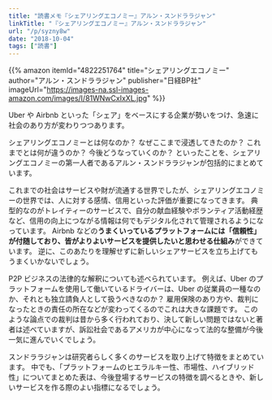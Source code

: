 ```yaml
---
title: "読書メモ『シェアリングエコノミー』アルン・スンドララジャン"
linkTitle: "『シェアリングエコノミー』アルン・スンドララジャン"
url: "/p/syzny8w"
date: "2018-10-04"
tags: ["読書"]
---
```


{{% amazon
  itemId="4822251764"
  title="シェアリングエコノミー"
  author="アルン・スンドララジャン"
  publisher="日経BP社"
  imageUrl="https://images-na.ssl-images-amazon.com/images/I/81WNwCxIxXL.jpg"
%}}

Uber や Airbnb といった「シェア」をベースにする企業が勢いをつけ、急速に社会のあり方が変わりつつあります。

シェアリングエコノミーとは何なのか？
なぜここまで浸透してきたのか？
これまでとは何が違うのか？
今後どうなっていくのか？
といったことを、シェアリングエコノミーの第一人者であるアルン・スンドララジャンが包括的にまとめています。

これまでの社会はサービスや財が流通する世界でしたが、シェアリングエコノミーの世界では、人に対する感情、信用といった評価が重要になってきます。
典型的なのがトレイティーのサービスで、自分の献血経験やボランティア活動経歴など、信用の向上につながる情報は何でもデジタル化されて管理されるようになっています。
Airbnb などの**うまくいっているプラットフォームには「信頼性」が付随しており、皆がよりよいサービスを提供したいと思わせる仕組み**ができています。
逆に、このあたりを理解せずに新しいシェアサービスを立ち上げてもうまくいかないでしょう。

P2P ビジネスの法律的な解釈についても述べられています。
例えば、Uber のプラットフォームを使用して働いているドライバーは、Uber の従業員の一種なのか、それとも独立請負人として扱うべきなのか？
雇用保険のあり方や、裁判になったときの責任の所在などが変わってくるのでこれは大きな課題です。
このような論点での裁判は昔から多く行われており、決して新しい問題ではないと著者は述べていますが、訴訟社会であるアメリカが中心になって法的な整備が今後一気に進んでいくでしょう。

スンドララジャンは研究者らしく多くのサービスを取り上げて特徴をまとめています。
中でも、「プラットフォームのヒエラルキー性、市場性、ハイブリッド性」についてまとめた表は、今後登場するサービスの特徴を調べるときや、新しいサービスを作る際のよい指標になるでしょう。

